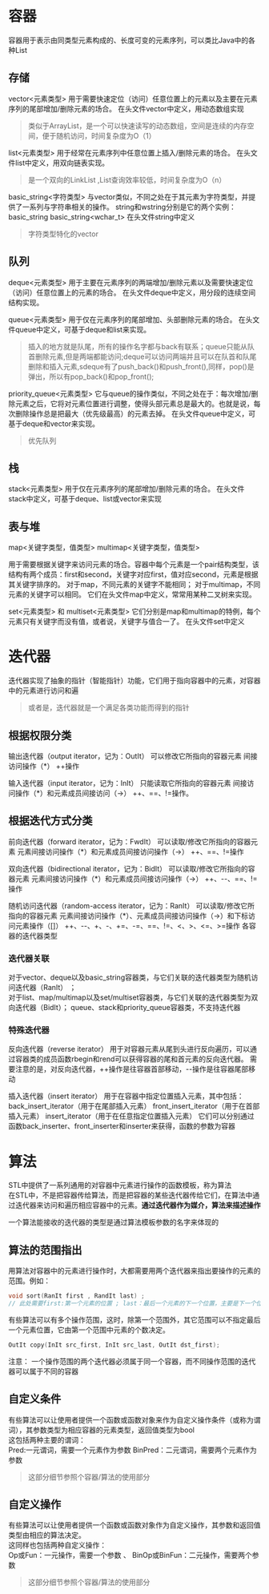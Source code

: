 # 容器  
容器用于表示由同类型元素构成的、长度可变的元素序列，可以类比Java中的各种List    

## 存储
vector<元素类型>
用于需要快速定位（访问）任意位置上的元素以及主要在元素序列的尾部增加/删除元素的场合。
在头文件vector中定义，用动态数组实现    

> 类似于ArrayList，是一个可以快速读写的动态数组，空间是连续的内存空间，便于随机访问，时间复杂度为O（1）

list<元素类型>
用于经常在元素序列中任意位置上插入/删除元素的场合。 
在头文件list中定义，用双向链表实现。 

> 是一个双向的LinkList ,List查询效率较低，时间复杂度为O（n）

basic_string<字符类型>
与vector类似，不同之处在于其元素为字符类型，并提供了一系列与字符串相关的操作。 
string和wstring分别是它的两个实例：
basic_string<char>
basic_string<wchar_t>
在头文件string中定义

> 字符类型特化的vector

## 队列
deque<元素类型>
用于主要在元素序列的两端增加/删除元素以及需要快速定位（访问）任意位置上的元素的场合。
在头文件deque中定义，用分段的连续空间结构实现。

queue<元素类型>
用于仅在元素序列的尾部增加、头部删除元素的场合。
在头文件queue中定义，可基于deque和list来实现。

> 插入的地方就是队尾，所有的操作名字都与back有联系；queue只能从队首删除元素,但是两端都能访问;deque可以访问两端并且可以在队首和队尾删除和插入元素,sdeque有了push_back()和push_front(),同样，pop()是弹出，所以有pop_back()和pop_front();

priority_queue<元素类型>
它与queue的操作类似，不同之处在于：每次增加/删除元素之后，它将对元素位置进行调整，使得头部元素总是最大的。也就是说，每次删除操作总是把最大（优先级最高）的元素去掉。
在头文件queue中定义，可基于deque和vector来实现。
> 优先队列  

## 栈
stack<元素类型>
用于仅在元素序列的尾部增加/删除元素的场合。
在头文件stack中定义，可基于deque、list或vector来实现

## 表与堆   
map<关键字类型，值类型> 
multimap<关键字类型，值类型>

用于需要根据关键字来访问元素的场合。容器中每个元素是一个pair结构类型，该结构有两个成员：first和second，关键字对应first，值对应second，元素是根据其关键字排序的。
对于map，不同元素的关键字不能相同；
对于multimap，不同元素的关键字可以相同。
它们在头文件map中定义，常常用某种二叉树来实现。

set<元素类型> 和 multiset<元素类型>
它们分别是map和multimap的特例，每个元素只有关键字而没有值，或者说，关键字与值合一了。
在头文件set中定义

# 迭代器    
迭代器实现了抽象的指针（智能指针）功能，它们用于指向容器中的元素，对容器中的元素进行访问和遍
> 或者是，迭代器就是一个满足各类功能而得到的指针    

## 根据权限分类 
输出迭代器（output iterator，记为：OutIt）
可以修改它所指向的容器元素
间接访问操作（*）
++操作


输入迭代器（input iterator，记为：InIt）
只能读取它所指向的容器元素
间接访问操作（*）和元素成员间接访问（->）
++、==、!=操作。

## 根据迭代方式分类 
前向迭代器（forward iterator，记为：FwdIt）
可以读取/修改它所指向的容器元素
元素间接访问操作（*）和元素成员间接访问操作（->）
++、==、!=操作


双向迭代器（bidirectional iterator，记为：BidIt）
可以读取/修改它所指向的容器元素
元素间接访问操作（*）和元素成员间接访问操作（->）
++、--、==、!=操作


随机访问迭代器（random-access iterator，记为：RanIt）
可以读取/修改它所指向的容器元素
元素间接访问操作（*）、元素成员间接访问操作（->）和下标访问元素操作（[]）
++、--、+、-、+=、-=、==、!=、<、>、<=、>=操作
各容器的迭代器类型

### 迭代器关联  
对于vector、deque以及basic_string容器类，与它们关联的迭代器类型为随机访问迭代器（RanIt） ；  
对于list、map/multimap以及set/multiset容器类，与它们关联的迭代器类型为双向迭代器（BidIt）； 
queue、stack和priority_queue容器类，不支持迭代器    

### 特殊迭代器  
反向迭代器（reverse iterator）
用于对容器元素从尾到头进行反向遍历，可以通过容器类的成员函数rbegin和rend可以获得容器的尾和首元素的反向迭代器。
需要注意的是，对反向迭代器，++操作是往容器首部移动，--操作是往容器尾部移动


插入迭代器（insert iterator）
用于在容器中指定位置插入元素，其中包括：
back_insert_iterator（用于在尾部插入元素）
front_insert_iterator（用于在首部插入元素）
insert_iterator（用于在任意指定位置插入元素）
它们可以分别通过函数back_inserter、front_inserter和inserter来获得，函数的参数为容器 

# 算法  
STL中提供了一系列通用的对容器中元素进行操作的函数模板，称为算法     
在STL中，不是把容器传给算法，而是把容器的某些迭代器传给它们，在算法中通过迭代器来访问和遍历相应容器中的元素。**通过迭代器作为媒介，算法来描述操作** 

一个算法能接收的迭代器的类型是通过算法模板参数的名字来体现的    

## 算法的范围指出   
用算法对容器中的元素进行操作时，大都需要用两个迭代器来指出要操作的元素的范围。例如：    
```c++
void sort(RanIt first , RandIt last) ; 
// 此处需要first:第一个元素的位置 ; last：最后一个元素的下一个位置，主要是下一个位置    
```

有些算法可以有多个操作范围，这时，除第一个范围外，其它范围可以不指定最后一个元素位置，它由第一个范围中元素的个数决定。  
```c++
OutIt copy(InIt src_first, InIt src_last, OutIt dst_first); 
```
注意：  一个操作范围的两个迭代器必须属于同一个容器，而不同操作范围的迭代器可以属于不同的容器    


## 自定义条件   
有些算法可以让使用者提供一个函数或函数对象来作为自定义操作条件（或称为谓词），其参数类型为相应容器的元素类型，返回值类型为bool  
这包括两种主要的谓词：  
Pred:一元谓词，需要一个元素作为参数 
BinPred：二元谓词，需要两个元素作为参数 

> 这部分细节参照个容器/算法的使用部分   

## 自定义操作   
有些算法可以让使用者提供一个函数或函数对象作为自定义操作，其参数和返回值类型由相应的算法决定。  
这同样也包括两种自定义操作：    
Op或Fun：一元操作，需要一个参数 、
BinOp或BinFun：二元操作，需要两个参数   

> 这部分细节参照个容器/算法的使用部分   

